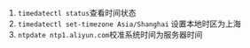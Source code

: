 1. `timedatectl status`查看时间状态
2. `timedatectl set-timezone Asia/Shanghai` 设置本地时区为上海
3. `ntpdate ntp1.aliyun.com`校准系统时间为服务器时间
